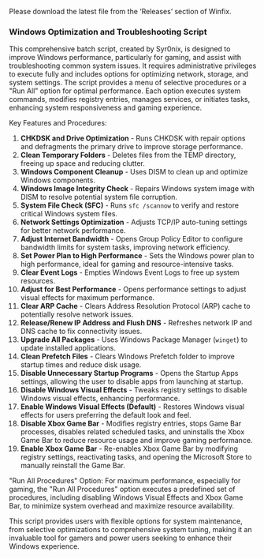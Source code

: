 Please download the latest file from the ‘Releases’ section of Winfix.
### Windows Optimization and Troubleshooting Script

This comprehensive batch script, created by Syr0nix, is designed to improve Windows performance, particularly for gaming, and assist with troubleshooting common system issues. It requires administrative privileges to execute fully and includes options for optimizing network, storage, and system settings. The script provides a menu of selective procedures or a "Run All" option for optimal performance. Each option executes system commands, modifies registry entries, manages services, or initiates tasks, enhancing system responsiveness and gaming experience.

Key Features and Procedures:

1. **CHKDSK and Drive Optimization** - Runs CHKDSK with repair options and defragments the primary drive to improve storage performance.
2. **Clean Temporary Folders** - Deletes files from the TEMP directory, freeing up space and reducing clutter.
3. **Windows Component Cleanup** - Uses DISM to clean up and optimize Windows components.
4. **Windows Image Integrity Check** - Repairs Windows system image with DISM to resolve potential system file corruption.
5. **System File Check (SFC)** - Runs `sfc /scannow` to verify and restore critical Windows system files.
6. **Network Settings Optimization** - Adjusts TCP/IP auto-tuning settings for better network performance.
7. **Adjust Internet Bandwidth** - Opens Group Policy Editor to configure bandwidth limits for system tasks, improving network efficiency.
8. **Set Power Plan to High Performance** - Sets the Windows power plan to high performance, ideal for gaming and resource-intensive tasks.
9. **Clear Event Logs** - Empties Windows Event Logs to free up system resources.
10. **Adjust for Best Performance** - Opens performance settings to adjust visual effects for maximum performance.
11. **Clear ARP Cache** - Clears Address Resolution Protocol (ARP) cache to potentially resolve network issues.
12. **Release/Renew IP Address and Flush DNS** - Refreshes network IP and DNS cache to fix connectivity issues.
13. **Upgrade All Packages** - Uses Windows Package Manager (`winget`) to update installed applications.
14. **Clean Prefetch Files** - Clears Windows Prefetch folder to improve startup times and reduce disk usage.
15. **Disable Unnecessary Startup Programs** - Opens the Startup Apps settings, allowing the user to disable apps from launching at startup.
16. **Disable Windows Visual Effects** - Tweaks registry settings to disable Windows visual effects, enhancing performance.
17. **Enable Windows Visual Effects (Default)** - Restores Windows visual effects for users preferring the default look and feel.
18. **Disable Xbox Game Bar** - Modifies registry entries, stops Game Bar processes, disables related scheduled tasks, and uninstalls the Xbox Game Bar to reduce resource usage and improve gaming performance.
19. **Enable Xbox Game Bar** - Re-enables Xbox Game Bar by modifying registry settings, reactivating tasks, and opening the Microsoft Store to manually reinstall the Game Bar.

"Run All Procedures" Option:
For maximum performance, especially for gaming, the "Run All Procedures" option executes a predefined set of procedures, including disabling Windows Visual Effects and Xbox Game Bar, to minimize system overhead and maximize resource availability.

This script provides users with flexible options for system maintenance, from selective optimizations to comprehensive system tuning, making it an invaluable tool for gamers and power users seeking to enhance their Windows experience.

